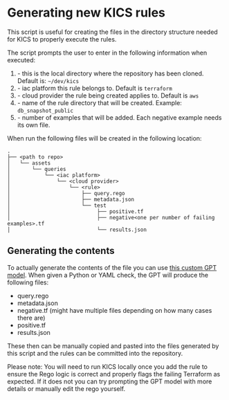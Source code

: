 # Generating new KICS rules

This script is useful for creating the files in the directory structure needed for KICS to properly execute the rules.

The script prompts the user to enter in the following information when executed:
1. <path to repo>- this is the local directory where the repository has been cloned. Default is: `~/dev/kics`
2. <iac platform>- iac platform this rule belongs to. Default is `terraform`
3. <cloud provider>- cloud provider the rule being created applies to. Default is `aws`
4. <rule>- name of the rule directory that will be created. Example: `db_snapshot_public`
5. <number of failing examples>- number of examples that will be added. Each negative example needs its own file.

When run the following files will be created in the following location:
```
.
├── <path to repo>
│   └── assets
│       └── queries
│           └── <iac platform>
│               └── <cloud provider>
│                   └── <rule>
│                       ├── query.rego
│                       ├── metadata.json
│                       └── test
│                            ├── positive.tf
│                            ├── negative<one per number of failing examples>.tf
│                            └── results.json
```

## Generating the contents
To actually generate the contents of the file you can use [this custom GPT model](https://chatgpt.com/g/g-67c35e74bd8c81919c81518eb7df083c-security-rego-converter).
When given a Python or YAML check, the GPT will produce the following files:
* query.rego 
* metadata.json
* negative.tf (might have multiple files depending on how many cases there are)
* positive.tf
* results.json

These then can be manually copied and pasted into the files generated by this script and the rules can be committed into the repository.

Please note: You will need to run KICS locally once you add the rule to ensure the Rego logic is correct and properly flags the failing Terraform as expected. If it does not you can try prompting the GPT model with more details or manually edit the rego yourself.
